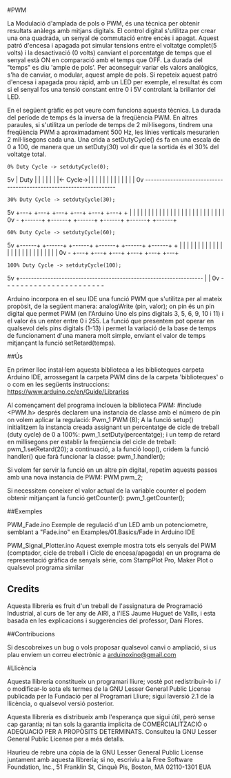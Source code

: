 #PWM

La Modulació d'amplada de pols o PWM, és una tècnica per obtenir resultats anàlegs amb mitjans digitals. El control digital s'utilitza per crear una ona quadrada, un senyal de commutació entre encès i apagat. Aquest patró d'encesa i apagada pot simular tensions entre el voltatge complet(5 volts) i la desactivació (0 volts) canviant el porcentatge de temps que el senyal està ON en comparació amb el temps que OFF. La durada del "temps" es diu 'ample de pols'. Per aconseguir variar els valors analògics, s'ha de canviar, o modular, aquest ample de pols. Si repeteix aquest patró d'encesa i apagada prou ràpid, amb un LED per exemple, el resultat és com si el senyal fos una tensió constant entre 0 i 5V controlant la brillantor del LED.

En el següent gràfic es pot veure com funciona aquesta tècnica. La durada del període de temps és la inversa de la freqüència PWM. En altres paraules, si s'utilitza un període de temps de 2 mil·lisegons, tindrem una freqüència PWM a aproximadament 500 Hz, les línies verticals mesurarien 2 mil·lisegons cada una. Una crida a setDutyCycle() és fa en una escala de 0 a 100, de manera que un setDuty(30) vol dir que la sortida és el 30% del voltatge total.

    0% Duty Cycle -> setdutyCycle(0);

 5v |   Duty   |          |          |          |          |          |
    |<- Cycle->|          |          |          |          |          |
    |          |          |          |          |          |          |
 0v -------------------------------------------------------------------
 
    30% Duty Cycle -> setdutyCycle(30);
            
 5v +---+      +---+      +---+      +---+      +---+      +---+      +
    |   |      |   |      |   |      |   |      |   |      |   |      |
    |   |      |   |      |   |      |   |      |   |      |   |      |
 0v -   +------+   +------+   +------+   +------+   +------+   +------+
  
    60% Duty Cycle -> setdutyCycle(60);

 5v +------+   +------+   +------+   +------+   +------+   +------+   +
    |      |   |      |   |      |   |      |   |      |   |      |   |
    |      |   |      |   |      |   |      |   |      |   |      |   |
 0v -      +---+      +---+      +---+      +---+      +---+      +---+
  
    100% Duty Cycle -> setdutyCycle(100);
    
 5v +------------------------------------------------------------------
    |
    | 
 0v -  -  -  -  -  -  -  -  -  -  -  -  -  -  -  -  -  -  -  -  -  -  -
 

Arduino incorpora en el seu IDE una funció PWM que s'utilitza per al mateix propòsit, de la següent manera: 
     analogWrite (pin, valor);
on pin és un pin digital que permet PWM (en l'Arduino Uno els pins digitals 3, 5, 6, 9, 10 i 11) i el valor és un enter entre 0 i 255.
La funció que presentem pot operar en qualsevol dels pins digitals (1-13) i permet la variació de la base de temps de funcionament d'una manera molt simple, enviant el valor de temps mitjançant la funció setRetard(temps).

##Ús

En primer lloc instal·lem aquesta biblioteca a les biblioteques carpeta Arduino IDE, arrossegant la carpeta PWM dins de la carpeta 'biblioteques' o o com en les següents instruccions:
      https://www.arduino.cc/en/Guide/Libraries

Al començament del programa inclouen la biblioteca PWM:
      #include <PWM.h>
després declarem una instancia de classe amb el número de pin on volem aplicar la regulació:
      Pwm_1 PWM (8);
A la funció setup() initialitzem la instancia creada assignant un percentatge de cicle de treball (duty cycle) de 0 a 100%:
      pwm_1.setDuty(percentatge);
i un temp de retard en millisegons per establir la freqüencia del cicle de treball:
      pwm_1.setRetard(20);
a continuació, a la funció loop(), cridem la funció handler() que farà funcionar la classe:
      pwm_1.handler();

Si volem fer servir la funció en un altre pin digital, repetim aquests passos amb una nova instancia de PWM:
      PWM pwm_2;

Si necessitem coneixer el valor actual de la variable counter el podem obtenir mitjançant la funció getCounter():
      pwm_1.getCounter();
	  
##Exemples

PWM_Fade.ino
Exemple de regulació d'un LED amb un potenciometre, semblant a "Fade.ino" en Examples/01.Basics/Fade in Arduino IDE

PWM_Signal_Plotter.ino
Aquest exemple mostra tots els senyals del PWM (comptador, cicle de treball i Cicle de encesa/apagada) en un programa de representació gràfica de senyals sèrie, com  StampPlot Pro, Maker Plot o qualsevol programa similar

## Credits

Aquesta llibreria es fruit d'un treball de l'assignatura de Programació Industrial, al curs de 1er any  de AIRI, a l'IES Jaume Huguet de Valls, i esta basada en les explicacions i suggerències del professor, Dani Flores.

##Contribucions

Si descobreixes un bug o vols proposar qualsevol canvi o ampliació, si us plau enviem un correu electrònic a arduinoxino@gmail.com 

#Llicència

Aquesta llibrería constitueix un programari lliure; vostè pot redistribuir-lo i / o
modificar-lo sota els termes de la GNU Lesser General Public
License publicada per la Fundació per al Programari Lliure; sigui laversió 2.1 de la llicència, o qualsevol versió posterior.

Aquesta llibrería es distribueix amb l'esperança que sigui útil,
però sense cap garantia; ni tan sols la garantia implícita de
COMERCIALITZACIÓ o ADEQUACIÓ PER A PROPÒSITS DETERMINATS. 
Consulteu la GNU Lesser General Public License per a més detalls.

Haurieu de rebre una còpia de la GNU Lesser General Public
License juntament amb aquesta llibrería; si no, escriviu a la Free Software
Foundation, Inc., 51 Franklin St, Cinquè Pis, Boston, MA 02110-1301 EUA
